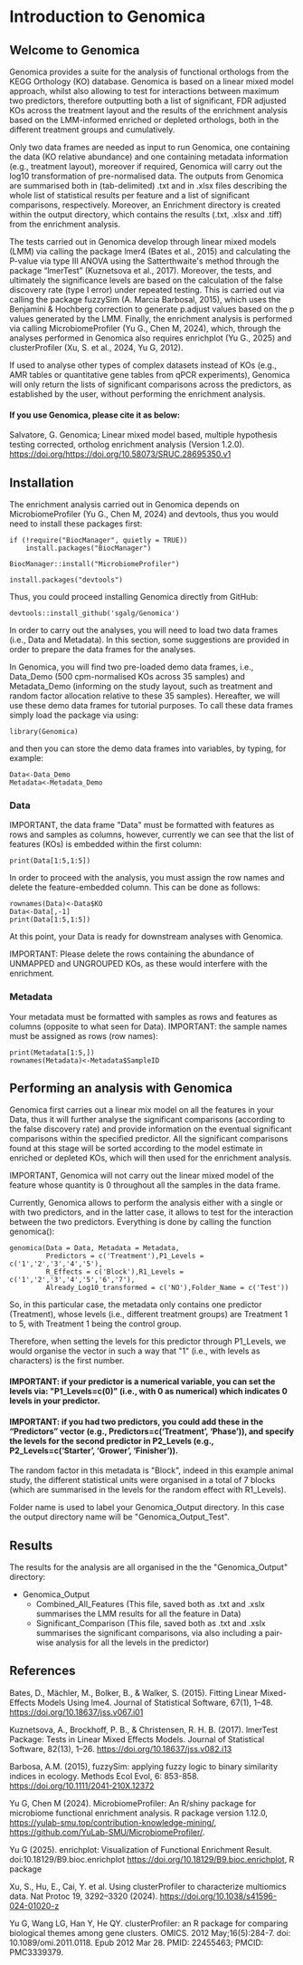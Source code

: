 # Introduction to Genomica

## Welcome to Genomica

Genomica provides a suite for the analysis of functional orthologs from the KEGG Orthology (KO) database. Genomica is based on a linear mixed model approach, whilst also allowing to test for interactions between maximum two predictors, therefore outputting both a list of significant, FDR adjusted KOs across the treatment layout and the results of the enrichment analysis based on the LMM-informed enriched or depleted orthologs, both in the different treatment groups and cumulatively.

Only two data frames are needed as input to run Genomica, one containing the data (KO relative abundance) and one containing metadata information (e.g., treatment layout), moreover if required, Genomica will carry out the log10 transformation of pre-normalised data.
The outputs from Genomica are summarised both in (tab-delimited) .txt and in .xlsx files describing the whole list of statistical results per feature and a list of significant comparisons, respectively. Moreover, an Enrichment directory is created within the output directory, which contains the results (.txt, .xlsx and .tiff) from the enrichment analysis.

The tests carried out in Genomica develop through linear mixed models (LMM) via calling the package lmer4 (Bates et al., 2015) and calculating the P-value via type III ANOVA using the Satterthwaite's method through the package “lmerTest” (Kuznetsova et al., 2017).
Moreover, the tests, and ultimately the significance levels are based on the calculation of the false discovery rate (type I error) under repeated testing. This is carried out via calling the package fuzzySim (A. Marcia Barbosal, 2015), which uses the Benjamini & Hochberg correction to generate p.adjust values based on the p values generated by the LMM.
Finally, the enrichment analysis is performed via calling MicrobiomeProfiler (Yu G., Chen M, 2024), which, through the analyses performed in Genomica also requires enrichplot (Yu G., 2025) and clusterProfiler (Xu, S. et al., 2024, Yu G, 2012).

If used to analyse other types of complex datasets instead of KOs (e.g., AMR tables or quantitative gene tables from qPCR experiments), Genomica will only return the lists of significant comparisons across the predictors, as established by the user, without performing the enrichment analysis.

#### If you use Genomica, please cite it as below:

Salvatore, G. Genomica; Linear mixed model based, multiple hypothesis testing corrected, ortholog enrichment analysis (Version 1.2.0). https://doi.org/https://doi.org/10.58073/SRUC.28695350.v1

## Installation

The enrichment analysis carried out in Genomica depends on MicrobiomeProfiler (Yu G., Chen M, 2024) and devtools, thus you would need to install these packages first:

```{r}
if (!require("BiocManager", quietly = TRUE))
    install.packages("BiocManager")

BiocManager::install("MicrobiomeProfiler")

install.packages("devtools")
```
Thus, you could proceed installing Genomica directly from GitHub:

```{r}
devtools::install_github('sgalg/Genomica')
```

In order to carry out the analyses, you will need to load two data frames (i.e., Data and Metadata). In this section, some suggestions are provided in order to prepare the data frames for the analyses.

In Genomica, you will find two pre-loaded demo data frames, i.e., Data_Demo (500 cpm-normalised KOs across 35 samples) and Metadata_Demo (informing on the study layout, such as treatment and random factor allocation relative to these 35 samples). Hereafter, we will use these demo data frames for tutorial purposes. To call these data frames simply load the package via using:

```{r}
library(Genomica)
```
and then you can store the demo data frames into variables, by typing, for example:
```{r}
Data<-Data_Demo
Metadata<-Metadata_Demo
```

### Data

IMPORTANT, the data frame "Data" must be formatted with features as rows and samples as columns, however, currently we can see that the list of features (KOs) is embedded within the first column:

```{r}
print(Data[1:5,1:5])
```

In order to proceed with the analysis, you must assign the row names and delete the feature-embedded column. This can be done as follows:
```{r}
rownames(Data)<-Data$KO
Data<-Data[,-1]
print(Data[1:5,1:5])
```
At this point, your Data is ready for downstream analyses with Genomica.

IMPORTANT: Please delete the rows containing the abundance of UNMAPPED and UNGROUPED KOs, as these would interfere with the enrichment.


### Metadata
Your metadata must be formatted with samples as rows and features as columns (opposite to what seen for Data).
IMPORTANT: the sample names must be assigned as rows (row names):

```{r}
print(Metadata[1:5,])
rownames(Metadata)<-Metadata$SampleID
```

## Performing an analysis with Genomica

Genomica first carries out a linear mix model on all the features in your Data, thus it will further analyse the significant comparisons (according to the false discovery rate) and provide information on the eventual significant comparisons within the specified predictor. All the significant comparisons found at this stage will be sorted according to the model estimate in enriched or depleted KOs, which will then used for the enrichment analysis.

IMPORTANT, Genomica will not carry out the linear mixed model of the feature whose quantity is 0 throughout all the samples in the data frame.

Currently, Genomica allows to perform the analysis either with a single or with two predictors, and in the latter case, it allows to test for the interaction between the two predictors. Everything is done by calling the function genomica():

```{r}
genomica(Data = Data, Metadata = Metadata,
         Predictors = c('Treatment'),P1_Levels = c('1','2','3','4','5'),
         R_Effects = c('Block'),R1_Levels = c('1','2','3','4','5','6','7'),
         Already_Log10_transformed = c('NO'),Folder_Name = c('Test'))
```

So, in this particular case, the metadata only contains one predictor (Treatment), whose levels (i.e., different treatment groups) are Treatment 1 to 5, with Treatment 1 being the control group.

Therefore, when setting the levels for this predictor through P1_Levels, we would organise the vector in such a way that "1" (i.e., with levels as characters) is the first number.

#### IMPORTANT: if your predictor is a numerical variable, you can set the levels via: "P1_Levels=c(0)" (i.e., with 0 as numerical) which indicates 0 levels in your predictor.

#### IMPORTANT: if you had two predictors, you could add these in the “Predictors” vector (e.g., Predictors=c(‘Treatment’, ‘Phase’)), and specify the levels for the second predictor in P2_Levels (e.g., P2_Levels=c(‘Starter’, ‘Grower’, ‘Finisher’)).

The random factor in this metadata is "Block", indeed in this example animal study, the different statistical units were organised in a total of 7 blocks (which are summarised in the levels for the random effect with R1_Levels).

Folder name is used to label your Genomica_Output directory. In this case the output directory name will be "Genomica_Output_Test".

## Results

The results for the analysis are all organised in the the "Genomica_Output" directory:
* Genomica_Output
  * Combined_All_Features (This file, saved both as .txt and .xslx summarises the LMM results for all the feature in Data)
  * Significant_Comparison (This file, saved both as .txt and .xslx summarises the significant comparisons, via also including a pair-wise analysis for all the levels in the predictor)



## References

Bates, D., Mächler, M., Bolker, B., & Walker, S. (2015). Fitting Linear Mixed-Effects Models Using lme4. Journal of Statistical Software, 67(1), 1–48. https://doi.org/10.18637/jss.v067.i01

Kuznetsova, A., Brockhoff, P. B., & Christensen, R. H. B. (2017). lmerTest Package: Tests in Linear Mixed Effects Models. Journal of Statistical Software, 82(13), 1–26. https://doi.org/10.18637/jss.v082.i13

Barbosa, A.M. (2015), fuzzySim: applying fuzzy logic to binary similarity indices in ecology. Methods Ecol Evol, 6: 853-858. https://doi.org/10.1111/2041-210X.12372

Yu G, Chen M (2024). MicrobiomeProfiler: An R/shiny package for microbiome functional enrichment analysis. R package version 1.12.0, https://yulab-smu.top/contribution-knowledge-mining/, https://github.com/YuLab-SMU/MicrobiomeProfiler/.

Yu G (2025). enrichplot: Visualization of Functional Enrichment Result.
doi:10.18129/B9.bioc.enrichplot <https://doi.org/10.18129/B9.bioc.enrichplot>, R package

Xu, S., Hu, E., Cai, Y. et al. Using clusterProfiler to characterize multiomics data. Nat Protoc 19, 3292–3320 (2024). https://doi.org/10.1038/s41596-024-01020-z

Yu G, Wang LG, Han Y, He QY. clusterProfiler: an R package for comparing biological themes among gene clusters. OMICS. 2012 May;16(5):284-7. doi: 10.1089/omi.2011.0118. Epub 2012 Mar 28. PMID: 22455463; PMCID: PMC3339379.


